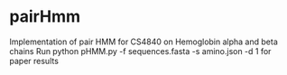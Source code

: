 # pairHmm
Implementation of pair HMM for CS4840 on Hemoglobin alpha and beta chains
Run python pHMM.py -f sequences.fasta -s amino.json -d 1 for paper results
